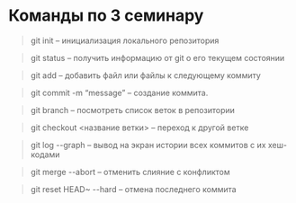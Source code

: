 # Команды по 3 семинару

> git init – инициализация локального репозитория

> git status – получить информацию от git о его текущем состоянии

> git add – добавить файл или файлы к следующему коммиту

> git commit -m “message” – создание коммита.

> git branch – посмотреть список веток в репозитории

> git checkout <название ветки> – переход к другой ветке

> git log --graph – вывод на экран истории всех коммитов с их хеш-кодами

> git merge --abort – отменить слияние с конфликтом

> git reset HEAD~ --hard – отмена последнего коммита
